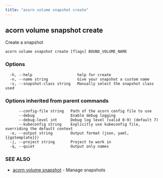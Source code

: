 ```yaml
---
title: "acorn volume snapshot create"
---
```

## acorn volume snapshot create

Create a snapshot

```
acorn volume snapshot create [flags] BOUND_VOLUME_NAME
```

### Options

```
  -h, --help                    help for create
  -n, --name string             Give your snapshot a custom name
  -s, --snapshot-class string   Manually select the snapshot class used
```

### Options inherited from parent commands

```
      --config-file string   Path of the acorn config file to use
      --debug                Enable debug logging
      --debug-level int      Debug log level (valid 0-9) (default 7)
      --kubeconfig string    Explicitly use kubeconfig file, overriding the default context
  -o, --output string        Output format (json, yaml, {{gotemplate}})
  -j, --project string       Project to work in
  -q, --quiet                Output only names
```

### SEE ALSO

* [acorn volume snapshot](acorn_volume_snapshot.md)	 - Manage snapshots

